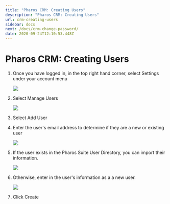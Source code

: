 ```yaml
---
title: "Pharos CRM: Creating Users"
description: "Pharos CRM: Creating Users"
url: crm-creating-users
sidebar: docs
next: /docs/crm-change-password/
date: 2020-09-24T12:10:53.448Z
---
```

# Pharos CRM: Creating Users

1. Once you have logged in, in the top right hand corner, select Settings under your account menu



   ![](/uploads/image_001.jpg)
2. Select Manage Users 



   ![](/uploads/image_002.jpg)
3. Select Add User 


4. Enter the user's email address to determine if they are a new or existing user



   ![](/uploads/image_004.jpg)


5. If the user exists in the Pharos Suite User Directory, you can import their information. 



   ![](/uploads/image_005.jpg)
6. Otherwise, enter in the user's information as a a new user.



   ![](/uploads/image_006.jpg)
7. Click Create